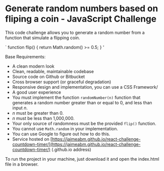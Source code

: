 # Generate random numbers based on fliping a coin - JavaScript Challenge

This code challenge allows you to generate a random number from a function that simulate a flipping coin.

`
function flip() {
    return Math.random() >= 0.5;
}
'

Base Requirements:
- A clean modern look
- Clean, readable, maintainable codebase
- Source code on Github or Bitbucket
- Cross browser support (or graceful degradation)
- Responsive design and implementation, you can use a CSS Framework/
- A good user experience
- You must implement the function `randomNumber(n)` function that generates a random number greater than or equal to 0, and less than input *n*.
- *n* must be greater than 0.
- *n* must be less than 1,000,000.
- Your only source of randomness must be the provided `flip()` function.
- You cannot use `Math.random` in your implementation.
- You can use Google to figure out how to do this.
- Service hosted on [https://jaimeabm.github.io/react-challenge-countdown-timer/](https://jaimeabm.github.io/react-challenge-countdown-timer/) (.github.io address)

To run the project in your machine, just download it and open the index.html file in a browser.
